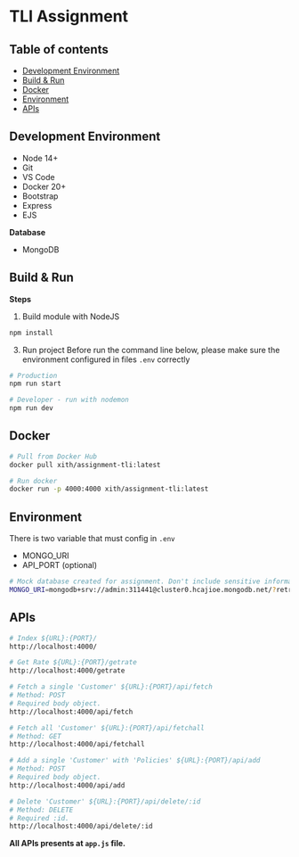 # TLI Assignment

## Table of contents
  - [Development Environment](#development-environment)
  - [Build & Run](#build&run)
  - [Docker](#docker)
  - [Environment](#env)
  - [APIs](#api)

## Development Environment

- Node 14+
- Git
- VS Code
- Docker 20+
- Bootstrap
- Express
- EJS

**Database**

- MongoDB

## Build & Run

**Steps**

1. Build module with NodeJS

```sh
npm install
```

3. Run project
Before run the command line below, please make sure the environment configured in files `.env` correctly

```sh
# Production
npm run start

# Developer - run with nodemon
npm run dev
```

## Docker
```sh
# Pull from Docker Hub
docker pull xith/assignment-tli:latest

# Run docker
docker run -p 4000:4000 xith/assignment-tli:latest
```

## Environment
There is two variable that must config in `.env`

- MONGO_URI
- API_PORT (optional)

```sh
# Mock database created for assignment. Don't include sensitive information.
MONGO_URI=mongodb+srv://admin:311441@cluster0.hcajioe.mongodb.net/?retryWrites=true&w=majority;

```

## APIs
```sh
# Index ${URL}:{PORT}/
http://localhost:4000/

# Get Rate ${URL}:{PORT}/getrate
http://localhost:4000/getrate

# Fetch a single 'Customer' ${URL}:{PORT}/api/fetch
# Method: POST 
# Required body object.
http://localhost:4000/api/fetch

# Fetch all 'Customer' ${URL}:{PORT}/api/fetchall
# Method: GET 
http://localhost:4000/api/fetchall

# Add a single 'Customer' with 'Policies' ${URL}:{PORT}/api/add
# Method: POST 
# Required body object.
http://localhost:4000/api/add

# Delete 'Customer' ${URL}:{PORT}/api/delete/:id
# Method: DELETE 
# Required :id.
http://localhost:4000/api/delete/:id

```
**All APIs presents at `app.js` file.**